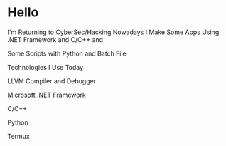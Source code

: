 # Hello


I'm Returning to CyberSec/Hacking Nowadays I Make Some Apps Using .NET Framework and C/C++ and 

Some Scripts with Python and Batch File

Technologies I Use Today


LLVM Compiler and Debugger

Microsoft .NET Framework

C/C++

Python

Termux

